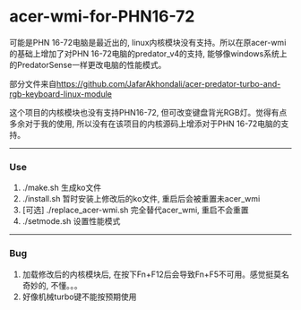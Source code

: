 # acer-wmi-for-PHN16-72
可能是PHN 16-72电脑是最近出的, linux内核模块没有支持。所以在原acer-wmi的基础上增加了对PHN 16-72电脑的predator_v4的支持, 能够像windows系统上的PredatorSense一样更改电脑的性能模式。

部分文件来自<https://github.com/JafarAkhondali/acer-predator-turbo-and-rgb-keyboard-linux-module>

这个项目的内核模块也没有支持PHN16-72, 但可改变键盘背光RGB灯。觉得有点多余对于我的使用, 所以没有在该项目的内核源码上增添对于PHN 16-72电脑的支持。

-----
### Use

1. ./make.sh 生成ko文件
2. ./install.sh 暂时安装上修改后的ko文件, 重启后会被重置未acer_wmi
3. [可选] ./replace_acer-wmi.sh 完全替代acer_wmi, 重启不会重置
4. ./setmode.sh 设置性能模式

-----
### Bug

1. 加载修改后的内核模块后, 在按下Fn+F12后会导致Fn+F5不可用。感觉挺莫名奇妙的, 不懂。。。
2. 好像机械turbo键不能按预期使用
